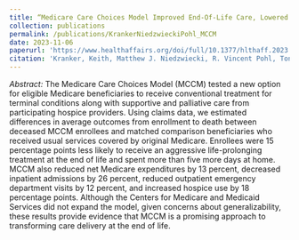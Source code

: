 ```yaml
---
title: “Medicare Care Choices Model Improved End-Of-Life Care, Lowered Medicare Expenditures, And Increased Hospice Use”
collection: publications
permalink: /publications/KrankerNiedzwieckiPohl_MCCM
date: 2023-11-06
paperurl: 'https://www.healthaffairs.org/doi/full/10.1377/hlthaff.2023.00465'
citation: 'Kranker, Keith, Matthew J. Niedzwiecki, R. Vincent Pohl, Tonya L. Saffer, Arnold Chen, Jonathan Gellar, Lauren Vollmer Forrow, and Lynn Miescier. 2023. “Medicare Care Choices Model Improved End-Of-Life Care, Lowered Medicare Expenditures, And Increased Hospice Use.” <i>Health Affairs 42(11), 1488–1497.</i>'
---
```

<i>Abstract:</i> The Medicare Care Choices Model (MCCM) tested a new option for eligible Medicare beneficiaries to receive conventional treatment for terminal conditions along with supportive and palliative care from participating hospice providers. Using claims data, we estimated differences in average outcomes from enrollment to death between deceased MCCM enrollees and matched comparison beneficiaries who received usual services covered by original Medicare. Enrollees were 15 percentage points less likely to receive an aggressive life-prolonging treatment at the end of life and spent more than five more days at home. MCCM also reduced net Medicare expenditures by 13 percent, decreased inpatient admissions by 26 percent, reduced outpatient emergency department visits by 12 percent, and increased hospice use by 18 percentage points. Although the Centers for Medicare and Medicaid Services did not expand the model, given concerns about generalizability, these results provide evidence that MCCM is a promising approach to transforming care delivery at the end of life.
